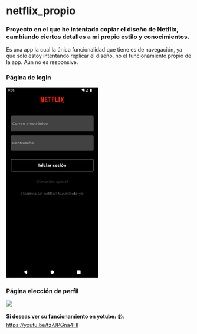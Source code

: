 # netflix_propio

### Proyecto en el que he intentado copiar el diseño de Netflix, cambiando ciertos detalles a mi propio estilo y conocimientos.

Es una app la cual la única funcionalidad que tiene es de navegación, ya que solo estoy intentando replicar el diseño, no el funcionamiento propio de la app.
Aún no es responsive.

### Página de login

<img src="/screenshots/Screenshot_1644522008.png" width="250" >

### Página elección de perfil


<img src="https://user-images.githubusercontent.com/80096502/153489540-8a8e4128-8971-4d10-b74b-47151c8181e3.png" width="250">






**Si deseas ver su funcionamiento en yotube:**
📹: https://youtu.be/tz7JPGna4HI

